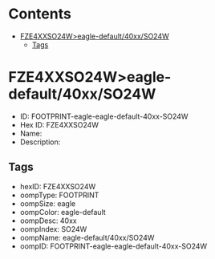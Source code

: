 



Contents
========

* [FZE4XXSO24W>eagle-default/40xx/SO24W](#fze4xxso24weagle-default40xxso24w)
	* [Tags](#tags)

# FZE4XXSO24W>eagle-default/40xx/SO24W

- ID: FOOTPRINT-eagle-eagle-default-40xx-SO24W
- Hex ID: FZE4XXSO24W
- Name: 
- Description: 

## Tags

- hexID: FZE4XXSO24W
- oompType: FOOTPRINT
- oompSize: eagle
- oompColor: eagle-default
- oompDesc: 40xx
- oompIndex: SO24W
- oompName: eagle-default/40xx/SO24W
- oompID: FOOTPRINT-eagle-eagle-default-40xx-SO24W
